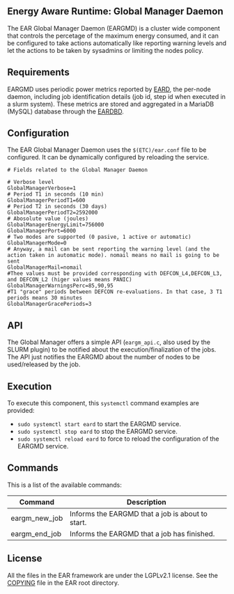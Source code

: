 Energy Aware Runtime: Global Manager Daemon
-------------------------------------------
The EAR Global Manager Daemon (EARGMD) is a cluster wide component that controls the percetage of the maximum energy consumed, and it can be configured to take actions automatically like reporting warning levels and let the actions to be taken by sysadmins or limiting the nodes policy.

Requirements
------------
EARGMD uses periodic power metrics reported by [EARD](../daemon/README.md), the per-node daemon, including job identification details (job id, step id when executed in a slurm system). These metrics are stored and aggregated in a MariaDB (MySQL) database through the [EARDBD](../database_cache/REAME.md).

Configuration
-------------
The EAR Global Manager Daemon uses the `$(ETC)/ear.conf` file to be configured. It can be dynamically configured by reloading the service.

```
# Fields related to the Global Manager Daemon

# Verbose level
GlobalManagerVerbose=1
# Period T1 in seconds (10 min)
GlobalManagerPeriodT1=600
# Period T2 in seconds (30 days)
GlobalManagerPeriodT2=2592000
# Abosolute value (joules)
GlobalManagerEnergyLimit=756000
GlobalManagerPort=6000
# Two modes are supported (0 pasive, 1 active or automatic)
GlobalManagerMode=0
# Anyway, a mail can be sent reporting the warning level (and the action taken in automatic mode). nomail means no mail is going to be sent
GlobalManagerMail=nomail
#Thee values must be provided corresponding with DEFCON_L4,DEFCON_L3, and DEFCON_L2 (higer values means PANIC)
GlobalManagerWarningsPerc=85,90,95
#T1 "grace" periods between DEFCON re-evaluations. In that case, 3 T1 periods means 30 minutes
GlobalManagerGracePeriods=3

```

API
---
The Global Manager offers a simple API (`eargm_api.c`, also used by the SLURM plugin) to be notified about the execution/finalization of the jobs. The API just notifies the EARGMD about the number of nodes to be used/released by the job.

Execution
---------
To execute this component, this `systemctl` command examples are provided:
- `sudo systemctl start eard` to start the EARGMD service.
- `sudo systemctl stop eard` to stop the EARGMD service.
- `sudo systemctl reload eard` to force to reload the configuration of the EARGMD service.

Commands
--------
This is a list of the available commands:

| Command           | Description                                         |
| ----------------- | --------------------------------------------------- |
| eargm_new_job     | Informs the EARGMD that a job is about to start.    |
| eargm_end_job     | Informs the EARGMD that a job has finished.         |

License
-------
All the files in the EAR framework are under the LGPLv2.1 license. See the [COPYING](../../COPYING) file in the EAR root directory.
